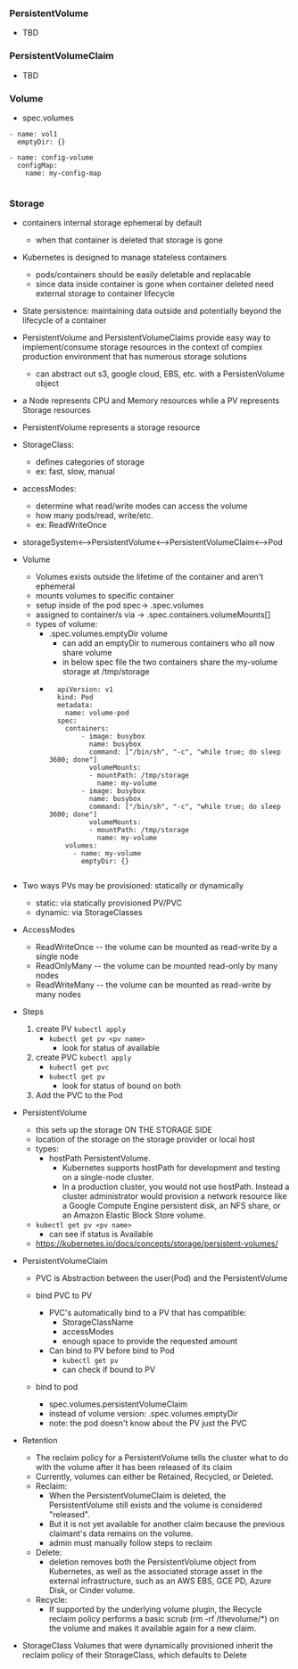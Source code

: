 ### PersistentVolume
* TBD
    
### PersistentVolumeClaim
* TBD

### Volume
* spec.volumes

```
- name: vol1
  emptyDir: {}

- name: config-volume
  configMap:
    name: my-config-map


```


### Storage
* containers internal storage ephemeral by default
    * when that container is deleted that storage is gone

* Kubernetes is designed to manage stateless containers
    * pods/containers should be easily deletable and replacable
    * since data inside container is gone when container deleted need external storage to container lifecycle

* State persistence: maintaining data outside and potentially beyond the lifecycle of a container
* PersistentVolume and PersistentVolumeClaims provide easy way to implement/consume storage resources in the context 
    of complex production environment that has numerous storage solutions
    * can abstract out s3, google cloud, EBS, etc. with a PersistenVolume object
    
* a Node represents CPU and Memory resources while a PV represents Storage resources

* PersistentVolume represents a storage resource


* StorageClass: 
    * defines categories of storage
    * ex: fast, slow, manual
    
* accessModes:
    * determine what read/write modes can access the volume
    * how many pods/read, write/etc.
    * ex: ReadWriteOnce
    
        
* storageSystem<-->PersistentVolume<-->PersistentVolumeClaim<-->Pod

* Volume
    * Volumes exists outside the lifetime of the container and aren't ephemeral
    * mounts volumes to specific container
    * setup inside of the pod spec-> .spec.volumes
    * assigned to container/s via -> .spec.containers.volumeMounts[]
    * types of volume:
        * .spec.volumes.emptyDir volume
            * can add an emptyDir to numerous containers who all now share volume
            * in below spec file the two containers share the my-volume storage at /tmp/storage
        * ```
            apiVersion: v1
            kind: Pod
            metadata:
              name: volume-pod
            spec:
              containers:
                  - image: busybox
                    name: busybox
                    command: ["/bin/sh", "-c", "while true; do sleep 3600; done"]
                    volumeMounts:
                    - mountPath: /tmp/storage
                      name: my-volume         
                  - image: busybox
                    name: busybox
                    command: ["/bin/sh", "-c", "while true; do sleep 3600; done"]
                    volumeMounts:
                    - mountPath: /tmp/storage
                      name: my-volume
              volumes:
                - name: my-volume
                  emptyDir: {}
        ```

* Two ways PVs may be provisioned: statically or dynamically
    * static: via statically provisioned PV/PVC
    * dynamic: via StorageClasses
    
* AccessModes
    * ReadWriteOnce -- the volume can be mounted as read-write by a single node
    * ReadOnlyMany -- the volume can be mounted read-only by many nodes
    * ReadWriteMany -- the volume can be mounted as read-write by many nodes


* Steps
    1. create PV `kubectl apply`
        * `kubectl get pv <pv name>`
            * look for status of available
    2. create PVC `kubectl apply`
        * `kubectl get pvc`
        * `kubectl get pv`
            * look for status of bound on both
    3. Add the PVC to the Pod
    
    
* PersistentVolume
    * this sets up the storage ON THE STORAGE SIDE
    * location of the storage on the storage provider or local host
    * types:
        * hostPath PersistentVolume. 
            * Kubernetes supports hostPath for development and testing on a single-node cluster.
            * In a production cluster, you would not use hostPath. 
                Instead a cluster administrator would provision a network resource like a 
                Google Compute Engine persistent disk, an NFS share, or an Amazon Elastic Block Store volume.
    * `kubectl get pv <pv name>`
        * can see if status is Available
    * https://kubernetes.io/docs/concepts/storage/persistent-volumes/
                
* PersistentVolumeClaim
    * PVC is Abstraction between the user(Pod) and the PersistentVolume
    * bind PVC to PV
        * PVC's automatically bind to a PV that has compatible:
            * StorageClassName
            * accessModes
            * enough space to provide the requested amount
        * Can bind to PV before bind to Pod
            * `kubectl get pv`
            * can check if bound to PV
            
    * bind to pod
        * spec.volumes.persistentVolumeClaim
        * instead of volume version: .spec.volumes.emptyDir
        * note: the pod doesn't know about the PV just the PVC

* Retention
    * The reclaim policy for a PersistentVolume tells the cluster what to do with the volume after it has been released of its claim
    * Currently, volumes can either be Retained, Recycled, or Deleted.
    * Reclaim: 
        * When the PersistentVolumeClaim is deleted, the PersistentVolume still exists and the volume is considered "released". 
        * But it is not yet available for another claim because the previous claimant's data remains on the volume. 
        * admin must manually follow steps to reclaim
    * Delete:
        * deletion removes both the PersistentVolume object from Kubernetes, as well as the associated storage asset in the external infrastructure, 
          such as an AWS EBS, GCE PD, Azure Disk, or Cinder volume.
    * Recycle:
        * If supported by the underlying volume plugin, the Recycle reclaim policy performs a basic scrub (rm -rf /thevolume/*) on the volume and makes it available again for a new claim.



* StorageClass
    Volumes that were dynamically provisioned inherit the reclaim policy of their StorageClass, which defaults to Delete
    